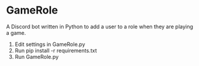 # GameRole
A Discord bot written in Python to add a user to a role when they are playing a game.

1. Edit settings in GameRole.py
2. Run pip install -r requirements.txt
3. Run GameRole.py
